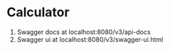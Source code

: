 # Calculator

 1. Swagger docs at localhost:8080/v3/api-docs
 2. Swagger ui at localhost:8080/v3/swagger-ui.html
